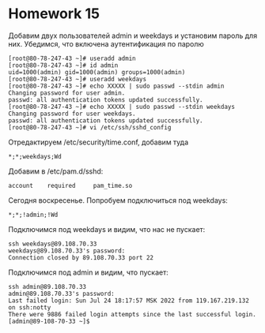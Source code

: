 # **Homework 15**
Добавим двух пользователей admin и weekdays и установим пароль для них.
Убедимся, что включена аутентификация по паролю
```shell
[root@80-78-247-43 ~]# useradd admin
[root@80-78-247-43 ~]# id admin
uid=1000(admin) gid=1000(admin) groups=1000(admin)
[root@80-78-247-43 ~]# useradd weekdays
[root@80-78-247-43 ~]# echo XXXXX | sudo passwd --stdin admin
Changing password for user admin.
passwd: all authentication tokens updated successfully.
[root@80-78-247-43 ~]# echo XXXXX | sudo passwd --stdin weekdays
Changing password for user weekdays.
passwd: all authentication tokens updated successfully.
[root@80-78-247-43 ~]# vi /etc/ssh/sshd_config 
```
Отредактируем /etc/security/time.conf, добавим туда
```shell
*;*;weekdays;Wd
```
Добавим в /etc/pam.d/sshd:
```shell
account    required     pam_time.so
```
Сегодня воскресенье. Попробуем подключиться под weekdays:
```shell
*;*;!admin;!Wd
```
Подключимся под weekdays и видим, что нас не пускает:
```shell
ssh weekdays@89.108.70.33
weekdays@89.108.70.33's password: 
Connection closed by 89.108.70.33 port 22
```
Подключимся под admin и видим, что пускает:
```shell
ssh admin@89.108.70.33
admin@89.108.70.33's password: 
Last failed login: Sun Jul 24 18:17:57 MSK 2022 from 119.167.219.132 on ssh:notty
There were 9886 failed login attempts since the last successful login.
[admin@89-108-70-33 ~]$
```



